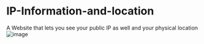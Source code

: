 # IP-Information-and-location
A Website that lets you see your public IP as well and your physical location
![image](https://user-images.githubusercontent.com/28191442/109336620-aa403f80-7831-11eb-8878-edf278692367.png)
